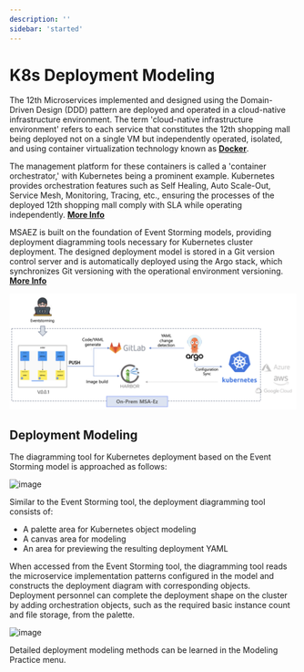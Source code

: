 ```yaml
---
description: ''
sidebar: 'started'
---
```

# K8s Deployment Modeling

The 12th Microservices implemented and designed using the Domain-Driven Design (DDD) pattern are deployed and operated in a cloud-native infrastructure environment. The term 'cloud-native infrastructure environment' refers to each service that constitutes the 12th shopping mall being deployed not on a single VM but independently operated, isolated, and using container virtualization technology known as **[Docker](https://www.docker.com)**.

The management platform for these containers is called a 'container orchestrator,' with Kubernetes being a prominent example. Kubernetes provides orchestration features such as Self Healing, Auto Scale-Out, Service Mesh, Monitoring, Tracing, etc., ensuring the processes of the deployed 12th shopping mall comply with SLA while operating independently. **[More Info](http://www.kubernetes.io)**

MSAEZ is built on the foundation of Event Storming models, providing deployment diagramming tools necessary for Kubernetes cluster deployment. The designed deployment model is stored in a Git version control server and is automatically deployed using the Argo stack, which synchronizes Git versioning with the operational environment versioning. **[More Info](https://argoproj.github.io/)**

![image](../../src/img/k8s/k8s.png)


## Deployment Modeling 

The diagramming tool for Kubernetes deployment based on the Event Storming model is approached as follows:

![image](https://github.com/acmexii/demo/assets/35618409/07d45fce-528a-4261-a1e3-c100e068c6b0)

Similar to the Event Storming tool, the deployment diagramming tool consists of:

- A palette area for Kubernetes object modeling
- A canvas area for modeling
- An area for previewing the resulting deployment YAML

When accessed from the Event Storming tool, the diagramming tool reads the microservice implementation patterns configured in the model and constructs the deployment diagram with corresponding objects. Deployment personnel can complete the deployment shape on the cluster by adding orchestration objects, such as the required basic instance count and file storage, from the palette.

![image](https://github.com/acmexii/demo/assets/35618409/ad81f353-7b71-4381-bd42-3ceb25a1a698)

Detailed deployment modeling methods can be learned in the Modeling Practice menu.
